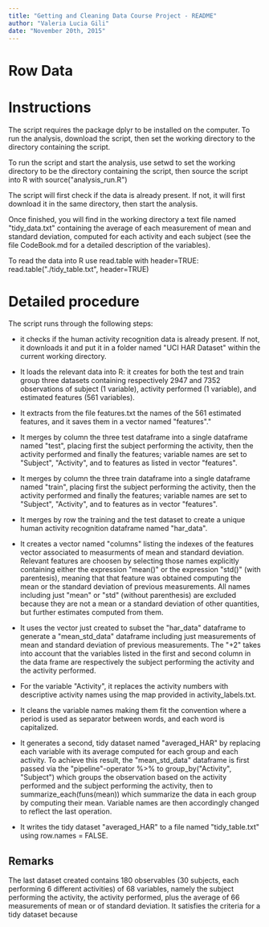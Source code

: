 ```yaml
---
title: "Getting and Cleaning Data Course Project - README"
author: "Valeria Lucia Gili"
date: "November 20th, 2015"
---
```



# Row Data


# Instructions

The script requires the package dplyr to be installed on the computer. To run the analysis, download the script, then set the working directory to the directory containing the script.

To run the script and start the analysis, use setwd to set the working directory to be the directory containing the script, then source the script into R with source("analysis_run.R")

The script will first check if the data is already present. If not, it will first download it in the same directory, then start the analysis.

Once finished, you will find in the working directory a text file named "tidy_data.txt" containing the average of each measurement of mean and standard deviation, computed for each activity and each subject (see the file CodeBook.md for a detailed description of the variables).

To read the data into R use read.table with header=TRUE:
read.table("./tidy_table.txt", header=TRUE)


# Detailed procedure

The script runs through the following steps:

* it checks if the human activity recognition data is already present. If not, it downloads it and put it in a folder named "UCI HAR Dataset" within the current working directory.

* It loads the relevant data into R: it creates for both the test and train group three datasets containing respectively 2947 and 7352 observations of subject (1 variable), activity performed (1 variable), and estimated features (561 variables).

* It extracts from the file features.txt the names of the 561 estimated features, and it saves them in a vector named "features"."

* It merges by column the three test dataframe into a single dataframe named "test", placing first the subject performing the activity, then the activity performed and finally the features; variable names are set to "Subject", "Activity", and to features as listed in vector "features".

* It merges by column the three train dataframe into a single dataframe named "train", placing first the subject performing the activity, then the activity performed and finally the features; variable names are set to "Subject", "Activity", and to features as in vector "features".

* It merges by row the training and the test dataset to create a unique human activity recognition dataframe named "har_data".

* It creates a vector named "columns" listing the indexes of the features vector associated to measurments of mean and standard deviation. Relevant features are choosen by selecting those names explicitly containing either the expression "mean()" or the expression "std()" (with parentesis), meaning that that feature was obtained computing the mean or the standard deviation of previous measurements. All names including just "mean" or "std" (without parenthesis) are excluded because they are not a mean or a standard deviation of other quantities, but further estimates computed from them.

* It uses the vector just created to subset the "har_data" dataframe to generate a "mean_std_data" dataframe including just measurements of mean and standard deviation of previous measurements. The "+2" takes into account that the variables listed in the first and second column in the data frame are respectively the subject performing the activity and the activity performed.

* For the variable "Activity", it replaces the activity numbers with descriptive activity names using the map provided in activity_labels.txt.

* It cleans the variable names making them fit the convention where a period is used as separator between words, and each word is capitalized.

* It generates a second, tidy dataset named "averaged_HAR" by replacing each variable with its average computed for each group and each activity. To achieve this result, the "mean_std_data" dataframe is first passed via the "pipeline"-operator %>% to group_by("Activity", "Subject") which groups the observation based on the activity performed and the subject performing the activity, then to summarize_each(funs(mean)) which summarize the data in each group by computing their mean. Variable names are then accordingly changed to reflect the last operation.

* It writes the tidy dataset "averaged_HAR" to a file named "tidy_table.txt" using row.names = FALSE.


## Remarks

The last dataset created contains 180 observables (30 subjects, each performing 6 different activities) of 68 variables, namely the subject performing the activity, the activity performed, plus the average of 66 measurements of mean or of standard deviation. It satisfies the criteria for a tidy dataset because 
